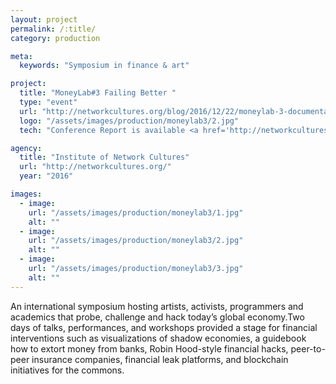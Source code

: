 ```yaml
---
layout: project
permalink: /:title/
category: production

meta:
  keywords: "Symposium in finance & art"

project:
  title: "MoneyLab#3 Failing Better "
  type: "event"
  url: "http://networkcultures.org/blog/2016/12/22/moneylab-3-documentation-now-available/"
  logo: "/assets/images/production/moneylab3/2.jpg"
  tech: "Conference Report is available <a href='http://networkcultures.org/moneylab/wp-content/uploads/sites/17/2016/12/ML3_ConferenceReport-definitive.pdf'> here</a>"

agency:
  title: "Institute of Network Cultures"
  url: "http://networkcultures.org/"
  year: "2016"

images:
  - image:
    url: "/assets/images/production/moneylab3/1.jpg"
    alt: ""
  - image:
    url: "/assets/images/production/moneylab3/2.jpg"
    alt: ""
  - image:
    url: "/assets/images/production/moneylab3/3.jpg"
    alt: ""
---
```

<p>An international symposium hosting artists, activists, programmers and academics that probe, challenge and hack today’s global economy.Two days of talks, performances, and workshops provided a stage for financial interventions such as visualizations of shadow economies, a guidebook how to extort money from banks, Robin Hood-style financial hacks, peer-to-peer insurance companies, financial leak platforms, and blockchain initiatives for the commons. </p>
